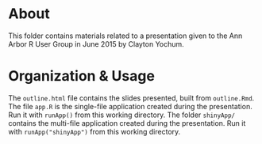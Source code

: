 # About
This folder contains materials related to a presentation given to the Ann Arbor R User Group in June 2015 by Clayton Yochum.

# Organization & Usage
The `outline.html` file contains the slides presented, built from `outline.Rmd`.
The file `app.R` is the single-file application created during the presentation. Run it with `runApp()` from this working directory.
The folder `shinyApp/` contains the multi-file application created during the presentation. Run it with `runApp("shinyApp")` from this working directory.
